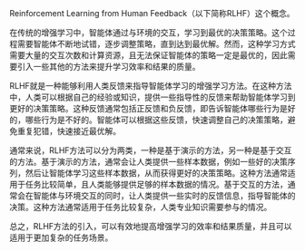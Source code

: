 Reinforcement Learning from Human Feedback（以下简称RLHF）这个概念。

在传统的增强学习中，智能体通过与环境的交互，学习到最优的决策策略。这个过程需要智能体不断地试错，逐步调整策略，直到达到最优解。然而，这种学习方式需要大量的交互次数和计算资源，且无法保证智能体的策略一定是最优的，因此需要引入一些其他的方法来提升学习效率和结果的质量。

RLHF就是一种能够利用人类反馈来指导智能体学习的增强学习方法。在这种方法中，人类可以根据自己的经验或知识，提供一些指导性的反馈来帮助智能体学习到更好的决策策略。这种反馈通常包括正反馈和负反馈，即告诉智能体哪些行为是好的，哪些行为是不好的。智能体可以根据这些反馈，快速调整自己的决策策略，避免重复犯错，快速接近最优解。

通常来说，RLHF方法可以分为两类，一种是基于演示的方法，另一种是基于交互的方法。基于演示的方法，通常会让人类提供一些样本数据，例如一些好的决策序列，然后让智能体学习这些样本数据，从而获得更好的决策策略。这种方法通常适用于任务比较简单，且人类能够提供足够的样本数据的情况。基于交互的方法，通常会在智能体与环境交互的同时，让人类提供一些实时的反馈信息，指导智能体的决策。这种方法通常适用于任务比较复杂，人类专业知识需要参与的情况。

总之，RLHF方法的引入，可以有效地提高增强学习的效率和结果质量，并且可以适用于更加复杂的任务场景。